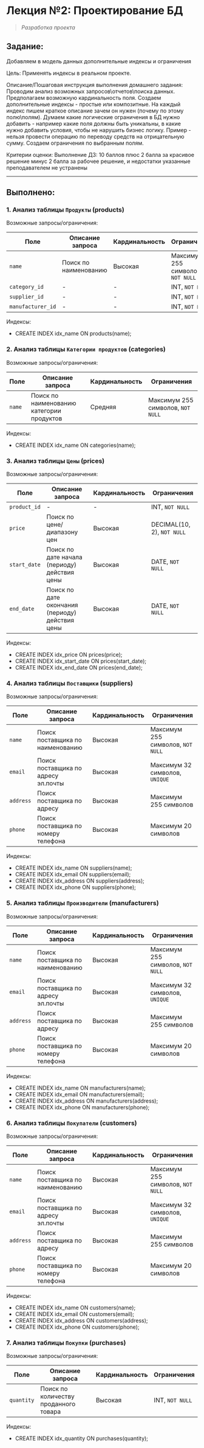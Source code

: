 # **Лекция №2: Проектирование БД**
> _Разработка проекта_

## **Задание:**
Добавляем в модель данных дополнительные индексы и ограничения

Цель:
Применять индексы в реальном проекте.

Описание/Пошаговая инструкция выполнения домашнего задания:
Проводим анализ возможных запросов\отчетов\поиска данных.
Предполагаем возможную кардинальность поля.
Создаем дополнительные индексы - простые или композитные.
На каждый индекс пишем краткое описание зачем он нужен (почему по этому полю\полям).
Думаем какие логические ограничения в БД нужно добавить - например какие поля должны быть уникальны, в какие нужно добавить условия, чтобы не нарушить бизнес логику. Пример - нельзя провести операцию по переводу средств на отрицательную сумму.
Создаем ограничения по выбранным полям.

Критерии оценки:
Выполнение ДЗ: 10 баллов
плюс 2 балла за красивое решение
минус 2 балла за рабочее решение, и недостатки указанные преподавателем не устранены

---

## **Выполнено:**

### 1. Анализ таблицы `Продукты` (products)
Возможные запросы/ограничения:

| Поле              | Описание запроса      | Кардинальность | Ограничения                       |
|-------------------|-----------------------|----------------|-----------------------------------|
| `name`            | Поиск по наименованию | Высокая        | Максимум 255 символов, `NOT NULL` |
| `category_id`     | -                     | -              | INT, `NOT NULL`                   |
| `supplier_id`     | -                     | -              | INT, `NOT NULL`                   |
| `manufacturer_id` | -                     | -              | INT, `NOT NULL`                   |

Индексы:
- CREATE INDEX idx_name ON products(name);

### 2. Анализ таблицы `Категории продуктов` (categories)
Возможные запросы/ограничения:

| Поле   | Описание запроса                          | Кардинальность | Ограничения                       |
|--------|-------------------------------------------|----------------|-----------------------------------|
| `name` | Поиск по наименованию категории продуктов | Средняя        | Максимум 255 символов, `NOT NULL` |

Индексы:
- CREATE INDEX idx_name ON categories(name);

### 3. Анализ таблицы `Цены` (prices)
Возможные запросы/ограничения:

| Поле         | Описание запроса                                | Кардинальность | Ограничения                |
|--------------|-------------------------------------------------|----------------|----------------------------|
| `product_id` | -                                               | -              | INT, `NOT NULL`            |
| `price`      | Поиск по цене/диапазону цен                     | Высокая        | DECIMAL(10, 2), `NOT NULL` |
| `start_date` | Поиск по дате начала (периоду) действия цены    | Высокая        | DATE, `NOT NULL`           |
| `end_date`   | Поиск по дате окончания (периоду) действия цены | Высокая        | DATE, `NOT NULL`           |

Индексы:
- CREATE INDEX idx_price ON prices(price);
- CREATE INDEX idx_start_date ON prices(start_date);
- CREATE INDEX idx_end_date ON prices(end_date);

### 4. Анализ таблицы `Поставщики` (suppliers)
Возможные запросы/ограничения:

| Поле      | Описание запроса                    | Кардинальность | Ограничения                       |
|-----------|-------------------------------------|----------------|-----------------------------------|
| `name`    | Поиск поставщика по наименованию    | Высокая        | Максимум 255 символов, `NOT NULL` |
| `email`   | Поиск поставщика по адресу эл.почты | Высокая        | Максимум 32 символов, `UNIQUE`    |
| `address` | Поиск поставщика по адресу          | Высокая        | Максимум 255 символов             |
| `phone`   | Поиск поставщика по номеру телефона | Высокая        | Максимум 20 символов              |

Индексы:
- CREATE INDEX idx_name ON suppliers(name);
- CREATE INDEX idx_email ON suppliers(email);
- CREATE INDEX idx_address ON suppliers(address);
- CREATE INDEX idx_phone ON suppliers(phone);

### 5. Анализ таблицы `Производители` (manufacturers)
Возможные запросы/ограничения:

| Поле      | Описание запроса                    | Кардинальность | Ограничения                       |
|-----------|-------------------------------------|----------------|-----------------------------------|
| `name`    | Поиск поставщика по наименованию    | Высокая        | Максимум 255 символов, `NOT NULL` |
| `email`   | Поиск поставщика по адресу эл.почты | Высокая        | Максимум 32 символов, `UNIQUE`    |
| `address` | Поиск поставщика по адресу          | Высокая        | Максимум 255 символов             |
| `phone`   | Поиск поставщика по номеру телефона | Высокая        | Максимум 20 символов              |

Индексы:
- CREATE INDEX idx_name ON manufacturers(name);
- CREATE INDEX idx_email ON manufacturers(email);
- CREATE INDEX idx_address ON manufacturers(address);
- CREATE INDEX idx_phone ON manufacturers(phone);

### 6. Анализ таблицы `Покупатели` (customers)
Возможные запросы/ограничения:

| Поле      | Описание запроса                    | Кардинальность | Ограничения                       |
|-----------|-------------------------------------|----------------|-----------------------------------|
| `name`    | Поиск поставщика по наименованию    | Высокая        | Максимум 255 символов, `NOT NULL` |
| `email`   | Поиск поставщика по адресу эл.почты | Высокая        | Максимум 32 символов, `UNIQUE`    |
| `address` | Поиск поставщика по адресу          | Высокая        | Максимум 255 символов             |
| `phone`   | Поиск поставщика по номеру телефона | Высокая        | Максимум 20 символов              |

Индексы:
- CREATE INDEX idx_name ON customers(name);
- CREATE INDEX idx_email ON customers(email);
- CREATE INDEX idx_address ON customers(address);
- CREATE INDEX idx_phone ON customers(phone);

### 7. Анализ таблицы `Покупки` (purchases)
Возможные запросы/ограничения:

| Поле       | Описание запроса                      | Кардинальность | Ограничения     |
|------------|---------------------------------------|----------------|-----------------|
| `quantity` | Поиск по количеству проданного товара | Высокая        | INT, `NOT NULL` |

Индексы:
- CREATE INDEX idx_quantity ON purchases(quantity);
